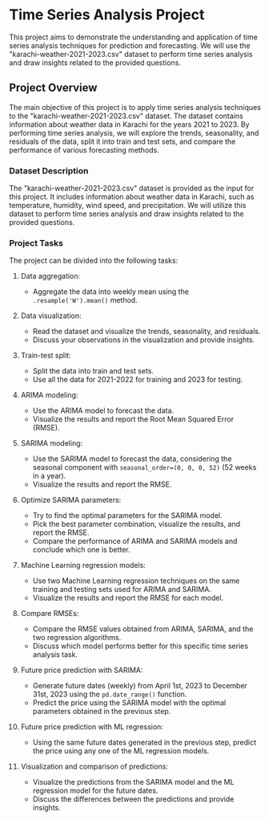 # Time Series Analysis Project

This project aims to demonstrate the understanding and application of time series analysis techniques for prediction and forecasting. We will use the "karachi-weather-2021-2023.csv" dataset to perform time series analysis and draw insights related to the provided questions.

## Project Overview

The main objective of this project is to apply time series analysis techniques to the "karachi-weather-2021-2023.csv" dataset. The dataset contains information about weather data in Karachi for the years 2021 to 2023. By performing time series analysis, we will explore the trends, seasonality, and residuals of the data, split it into train and test sets, and compare the performance of various forecasting methods.

### Dataset Description

The "karachi-weather-2021-2023.csv" dataset is provided as the input for this project. It includes information about weather data in Karachi, such as temperature, humidity, wind speed, and precipitation. We will utilize this dataset to perform time series analysis and draw insights related to the provided questions.

### Project Tasks

The project can be divided into the following tasks:

1. Data aggregation:
   - Aggregate the data into weekly mean using the `.resample('W').mean()` method.

2. Data visualization:
   - Read the dataset and visualize the trends, seasonality, and residuals.
   - Discuss your observations in the visualization and provide insights.

3. Train-test split:
   - Split the data into train and test sets.
   - Use all the data for 2021-2022 for training and 2023 for testing.

4. ARIMA modeling:
   - Use the ARIMA model to forecast the data.
   - Visualize the results and report the Root Mean Squared Error (RMSE).

5. SARIMA modeling:
   - Use the SARIMA model to forecast the data, considering the seasonal component with `seasonal_order=(0, 0, 0, 52)` (52 weeks in a year).
   - Visualize the results and report the RMSE.

6. Optimize SARIMA parameters:
   - Try to find the optimal parameters for the SARIMA model.
   - Pick the best parameter combination, visualize the results, and report the RMSE.
   - Compare the performance of ARIMA and SARIMA models and conclude which one is better.

7. Machine Learning regression models:
   - Use two Machine Learning regression techniques on the same training and testing sets used for ARIMA and SARIMA.
   - Visualize the results and report the RMSE for each model.

8. Compare RMSEs:
   - Compare the RMSE values obtained from ARIMA, SARIMA, and the two regression algorithms.
   - Discuss which model performs better for this specific time series analysis task.

9. Future price prediction with SARIMA:
   - Generate future dates (weekly) from April 1st, 2023 to December 31st, 2023 using the `pd.date_range()` function.
   - Predict the price using the SARIMA model with the optimal parameters obtained in the previous step.

10. Future price prediction with ML regression:
    - Using the same future dates generated in the previous step, predict the price using any one of the ML regression models.

11. Visualization and comparison of predictions:
    - Visualize the predictions from the SARIMA model and the ML regression model for the future dates.
    - Discuss the differences between the predictions and provide insights.
